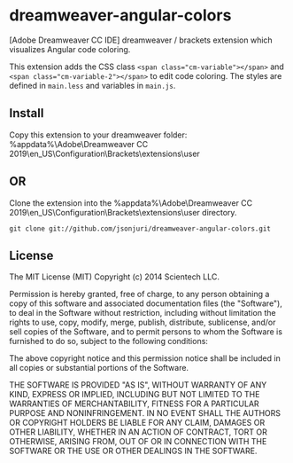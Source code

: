 dreamweaver-angular-colors
=======================

[Adobe Dreamweaver CC IDE] dreamweaver / brackets extension which visualizes Angular code coloring.

This extension adds the CSS class `<span class="cm-variable"></span>` and `<span class="cm-variable-2"></span>` to edit code coloring. 
The styles are defined in `main.less` and variables in `main.js`.

## Install

Copy this extension to your dreamweaver folder:
%appdata%\Adobe\Dreamweaver CC 2019\en_US\Configuration\Brackets\extensions\user

## OR

Clone the extension into the %appdata%\Adobe\Dreamweaver CC 2019\en_US\Configuration\Brackets\extensions\user directory.

    git clone git://github.com/jsonjuri/dreamweaver-angular-colors.git 
    
## License

The MIT License (MIT)
Copyright (c) 2014 Scientech LLC.
 
Permission is hereby granted, free of charge, to any person obtaining a copy of this software and associated documentation files (the "Software"), to deal in the Software without restriction, including without limitation the rights to use, copy, modify, merge, publish, distribute, sublicense, and/or sell copies of the Software, and to permit persons to whom the Software is furnished to do so, subject to the following conditions:
 
The above copyright notice and this permission notice shall be included in all copies or substantial portions of the Software.
 
THE SOFTWARE IS PROVIDED "AS IS", WITHOUT WARRANTY OF ANY KIND, EXPRESS OR IMPLIED, INCLUDING BUT NOT LIMITED TO THE WARRANTIES OF MERCHANTABILITY, FITNESS FOR A PARTICULAR PURPOSE AND NONINFRINGEMENT. IN NO EVENT SHALL THE AUTHORS OR COPYRIGHT HOLDERS BE LIABLE FOR ANY CLAIM, DAMAGES OR OTHER LIABILITY, WHETHER IN AN ACTION OF CONTRACT, TORT OR OTHERWISE, ARISING FROM, OUT OF OR IN CONNECTION WITH THE SOFTWARE OR THE USE OR OTHER DEALINGS IN THE SOFTWARE.